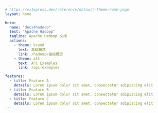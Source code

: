 ```yaml
---
# https://vitepress.dev/reference/default-theme-home-page
layout: home

hero:
  name: "docs4hadoop"
  text: "Apache Hadoop"
  tagline: Apache Hadoop 文档
  actions:
    - theme: brand
      text: 基础概念
      link: /hadoop/基础概念
    - theme: alt
      text: API Examples
      link: /api-examples

features:
  - title: Feature A
    details: Lorem ipsum dolor sit amet, consectetur adipiscing elit
  - title: Feature B
    details: Lorem ipsum dolor sit amet, consectetur adipiscing elit
  - title: Feature C
    details: Lorem ipsum dolor sit amet, consectetur adipiscing elit
---
```


